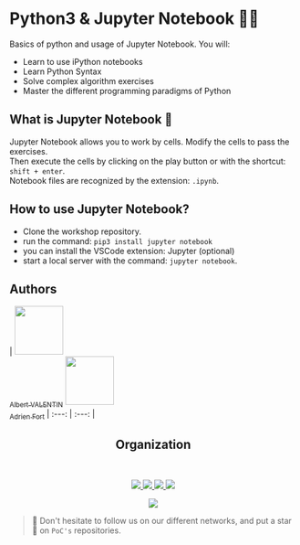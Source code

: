 # Python3 & Jupyter Notebook 🧑‍🔬

Basics of python and usage of Jupyter Notebook. You will:
- Learn to use iPython notebooks
- Learn Python Syntax
- Solve complex algorithm exercises
- Master the different programming paradigms of Python

## What is Jupyter Notebook :book:

Jupyter Notebook allows you to work by cells. Modify the cells to pass the exercises.  
Then execute the cells by clicking on the play button or with the shortcut: ``shift + enter``.  
Notebook files are recognized by the extension: ``.ipynb``.


## How to use Jupyter Notebook?

- Clone the workshop repository.
- run the command: ``pip3 install jupyter notebook``
- you can install the VSCode extension: Jupyter (optional)
- start a local server with the command: ``jupyter notebook``.

## Authors

| [<img src="https://github.com/OnsagerHe.png?size=85" width=85><br><sub>Albert VALENTIN</sub>](https://github.com/OnsagerHe) [<img src="https://github.com/Davphla.png?size=85" width=85><br><sub>Adrien Fort</sub>](https://github.com/Davphla) 
| :---: | :---: |
<h2 align=center>
Organization
</h2>
<br/>
<p align='center'>
    <a href="https://www.linkedin.com/company/pocinnovation/mycompany/">
        <img src="https://img.shields.io/badge/LinkedIn-0077B5?style=for-the-badge&logo=linkedin&logoColor=white">
    </a>
    <a href="https://www.instagram.com/pocinnovation/">
        <img src="https://img.shields.io/badge/Instagram-E4405F?style=for-the-badge&logo=instagram&logoColor=white">
    </a>
    <a href="https://twitter.com/PoCInnovation">
        <img src="https://img.shields.io/badge/Twitter-1DA1F2?style=for-the-badge&logo=twitter&logoColor=white">
    </a>
    <a href="https://discord.com/invite/Yqq2ADGDS7">
        <img src="https://img.shields.io/badge/Discord-7289DA?style=for-the-badge&logo=discord&logoColor=white">
    </a>
</p>
<p align=center>
    <a href="https://www.poc-innovation.fr/">
        <img src="https://img.shields.io/badge/WebSite-1a2b6d?style=for-the-badge&logo=GitHub Sponsors&logoColor=white">
    </a>
</p>

> :rocket: Don't hesitate to follow us on our different networks, and put a star 🌟 on `PoC's` repositories.
